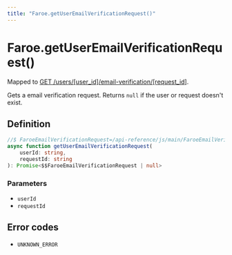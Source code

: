 ```yaml
---
title: "Faroe.getUserEmailVerificationRequest()"
---
```


# Faroe.getUserEmailVerificationRequest()

Mapped to [GET /users/\[user_id\]/email-verification/\[request_id\]](/api-reference/rest/endpoints/get_users_userid_email-verification_requestid).

Gets a email verification request. Returns `null` if the user or request doesn't exist.

## Definition

```ts
//$ FaroeEmailVerificationRequest=/api-reference/js/main/FaroeEmailVerificationRequest
async function getUserEmailVerificationRequest(
    userId: string,
    requestId: string
): Promise<$$FaroeEmailVerificationRequest | null>
```

### Parameters

- `userId`
- `requestId`

## Error codes

- `UNKNOWN_ERROR`
